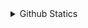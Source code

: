 <details>
  <summary>Github Statics</summary>
  <p align=center>
    <img src="https://github-readme-stats.vercel.app/api/top-langs/?username=NyanKaungSet&layout=compact">
    <img src="https://github-readme-stats.vercel.app/api?username=NyanKaungSet&show_icons=true&count_private=true&theme=tokyonight">
  </p>
 </details>
